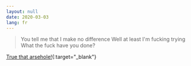 ```yaml
---
layout: null
date: 2020-03-03
lang: fr
---
```


<blockquote>
  You tell me that I make no difference
  Well at least I'm fucking trying
  What the fuck have you done?
</blockquote>

[True that arsehole!](https://www.youtube.com/watch?v=mOf6w59jz_g){:target="\_blank"}

